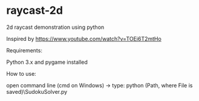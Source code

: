 # raycast-2d

2d raycast demonstration using python

Inspired by https://www.youtube.com/watch?v=TOEi6T2mtHo

Requirements: 

Python 3.x and pygame installed

How to use:

open command line (cmd on Windows) -> type: python (Path, where File is saved)\SudokuSolver.py
